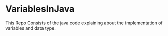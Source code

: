 # VariablesInJava
This Repo Consists of the java code explaining about the implementation of variables and data type.
